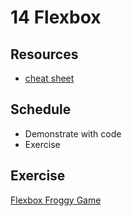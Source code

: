 # 14 Flexbox

## Resources
- [cheat sheet](/assets/resources/flexbox.png)

## Schedule
- Demonstrate with code
- Exercise

## Exercise
[Flexbox Froggy Game](https://flexboxfroggy.com/)
